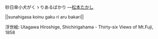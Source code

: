 砂日傘小犬がくゝりあるばかり
—[松本たかし](https://ja.wikipedia.org/wiki/松本たかし)

||sunahigasa koinu gaku ri aru bakari||

浮世絵: Utagawa Hiroshige, Shichirigahama - Thirty-six Views of Mt.Fuji, 1858